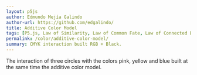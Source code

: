 ```yaml
---
layout: p5js
author: Edmundo Mejía Galindo
author-url: https://github.com/edgalindo/
title: Additive Color Model
tags: [P5.js, Law of Similarity, Law of Common Fate, Law of Connected Elements, Law of Multistable Perception, Law of Relativity of Properties, Law of Symmetry, color]
permalink: /color/additive-color-model/
summary: CMYK interaction built RGB + Black.
---
```

The interaction of three circles with the colors pink, yellow and blue built at the same time the additive color model.
